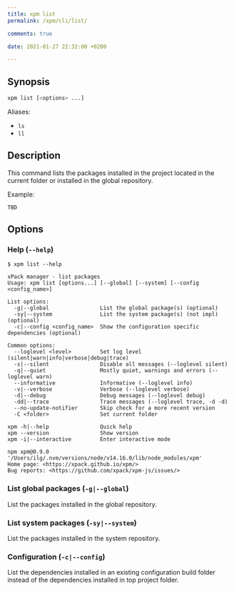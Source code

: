 ```yaml
---
title: xpm list
permalink: /xpm/cli/list/

comments: true

date: 2021-01-27 22:32:00 +0200

---
```


## Synopsis

```sh
xpm list [<options> ...]
```

Aliases:

- `ls`
- `ll`

## Description

This command lists the packages installed in the project located
in the current folder or installed in the global repository.

Example:

```console
TBD
```

## Options

### Help (`--help`)

```console
$ xpm list --help

xPack manager - list packages
Usage: xpm list [options...] [--global] [--system] [--config <config_name>]

List options:
  -g|--global                List the global package(s) (optional)
  -sy|--system               List the system package(s) (not impl) (optional)
  -c|--config <config_name>  Show the configuration specific dependencies (optional)

Common options:
  --loglevel <level>         Set log level (silent|warn|info|verbose|debug|trace) 
  -s|--silent                Disable all messages (--loglevel silent) 
  -q|--quiet                 Mostly quiet, warnings and errors (--loglevel warn) 
  --informative              Informative (--loglevel info) 
  -v|--verbose               Verbose (--loglevel verbose) 
  -d|--debug                 Debug messages (--loglevel debug) 
  -dd|--trace                Trace messages (--loglevel trace, -d -d) 
  --no-update-notifier       Skip check for a more recent version 
  -C <folder>                Set current folder 

xpm -h|--help                Quick help 
xpm --version                Show version 
xpm -i|--interactive         Enter interactive mode 

npm xpm@0.9.0 '/Users/ilg/.nvm/versions/node/v14.16.0/lib/node_modules/xpm'
Home page: <https://xpack.github.io/xpm/>
Bug reports: <https://github.com/xpack/xpm-js/issues/>
```

### List global packages (`-g|--global`)

List the packages installed in the global
repository.

### List system packages (`-sy|--system`)

List the packages installed in the system
repository.

### Configuration (`-c|--config`)

List the dependencies installed in an existing configuration build folder
instead of the dependencies installed in top project folder.

